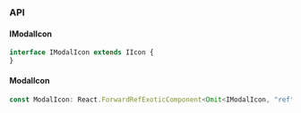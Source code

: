 

### API

#### IModalIcon

```ts
interface IModalIcon extends IIcon {
}
```

#### ModalIcon

```ts
const ModalIcon: React.ForwardRefExoticComponent<Omit<IModalIcon, "ref"> & React.RefAttributes<unknown>>;
```

